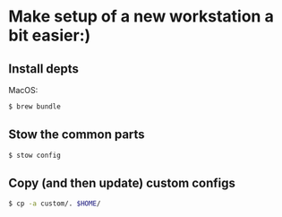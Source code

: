 # Make setup of a new workstation a bit easier:)

## Install depts

MacOS:
```sh
$ brew bundle
```


## Stow the common parts

```sh
$ stow config
```

## Copy (and then update) custom configs

```sh
$ cp -a custom/. $HOME/
```
